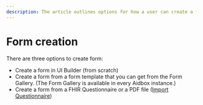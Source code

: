 ```yaml
---
description: The article outlines options for how a user can create a form.
---
```


# Form creation

There are three options to create form:

* Create a form in UI Builder (from scratch)
* Create a form from a form template that you can get from the Form Gallery. (The Form Gallery is available in every Aidbox instance.)
* Create a form from a FHIR Questionnaire or a PDF file ([Import Questionnaire](../import-questionnaire.md))
